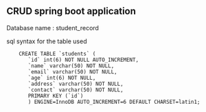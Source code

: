<h2>CRUD spring boot application</h2>

<p>Database name : student_record </p>


<p>sql syntax for the table used </p>

```mysql
    CREATE TABLE `students` (
       `id` int(6) NOT NULL AUTO_INCREMENT,
       `name` varchar(50) NOT NULL,
       `email` varchar(50) NOT NULL,
       `age` int(6) NOT NULL,
       `address` varchar(50) NOT NULL,
       `contact` varchar(50) NOT NULL,
       PRIMARY KEY (`id`)
       ) ENGINE=InnoDB AUTO_INCREMENT=6 DEFAULT CHARSET=latin1;

```